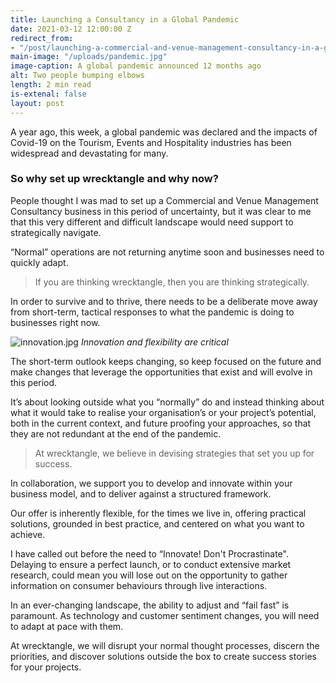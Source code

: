 ```yaml
---
title: Launching a Consultancy in a Global Pandemic
date: 2021-03-12 12:00:00 Z
redirect_from:
- "/post/launching-a-commercial-and-venue-management-consultancy-in-a-global-pandemic"
main-image: "/uploads/pandemic.jpg"
image-caption: A global pandemic announced 12 months ago
alt: Two people bumping elbows
length: 2 min read
is-extenal: false
layout: post
---
```


A year ago, this week, a global pandemic was declared and the impacts of Covid-19 on the Tourism, Events and Hospitality industries has been widespread and devastating for many.

### So why set up wrecktangle and why now?

People thought I was mad to set up a Commercial and Venue Management Consultancy business in this period of uncertainty, but it was clear to me that this very different and difficult landscape would need support to strategically navigate.

“Normal” operations are not returning anytime soon and businesses need to quickly adapt.

> If you are thinking wrecktangle, then you are thinking strategically.

In order to survive and to thrive, there needs to be a deliberate move away from short-term, tactical responses to what the pandemic is doing to businesses right now.

![innovation.jpg](/uploads/innovation.jpg)
_Innovation and flexibility are critical_

The short-term outlook keeps changing, so keep focused on the future and make changes that leverage the opportunities that exist and will evolve in this period.

It’s about looking outside what you “normally” do and instead thinking about what it would take to realise your organisation’s or your project’s potential, both in the current context, and future proofing your approaches, so that they are not redundant at the end of the pandemic.

> At wrecktangle, we believe in devising strategies that set you up for success.

In collaboration, we support you to develop and innovate within your business model, and to deliver against a structured framework.

Our offer is inherently flexible, for the times we live in, offering practical solutions, grounded in best practice, and centered on what you want to achieve.

I have called out before the need to “Innovate! Don't Procrastinate". Delaying to ensure a perfect launch, or to conduct extensive market research, could mean you will lose out on the opportunity to gather information on consumer behaviours through live interactions.

In an ever-changing landscape, the ability to adjust and “fail fast” is paramount. As technology and customer sentiment changes, you will need to adapt at pace with them.

At wrecktangle, we will disrupt your normal thought processes, discern the priorities, and discover solutions outside the box to create success stories for your projects.
